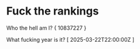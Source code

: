 # Fuck the rankings

Who the hell am I?
{ 10837227 }

What fucking year is it?
[ 2025-03-22T22:00:00Z ]
